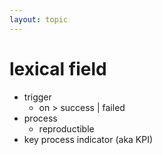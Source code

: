 ```yaml
---
layout: topic
---
```


# lexical field
- trigger
  - on > success | failed
- process
  - reproductible
- key process indicator (aka KPI)
